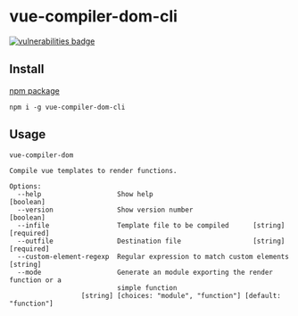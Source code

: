 # vue-compiler-dom-cli

[![vulnerabilities badge](https://snyk.io/test/npm/vue-compiler-dom-cli/badge.svg)](https://snyk.io/test/npm/vue-compiler-dom-cli)

## Install

[npm package](https://www.npmjs.com/package/vue-compiler-dom-cli)

	npm i -g vue-compiler-dom-cli
	
## Usage

	vue-compiler-dom

	Compile vue templates to render functions.

	Options:
	  --help                   Show help                                   [boolean]
	  --version                Show version number                         [boolean]
	  --infile                 Template file to be compiled      [string] [required]
	  --outfile                Destination file                  [string] [required]
	  --custom-element-regexp  Regular expression to match custom elements  [string]
	  --mode                   Generate an module exporting the render function or a
	                           simple function
	                  [string] [choices: "module", "function"] [default: "function"]



